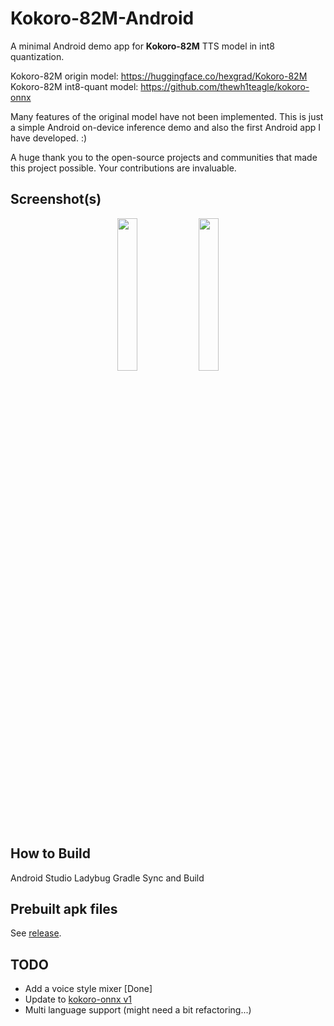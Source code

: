 # Kokoro-82M-Android
A minimal Android demo app for **Kokoro-82M** TTS model in int8 quantization.

Kokoro-82M origin model: https://huggingface.co/hexgrad/Kokoro-82M<br>
Kokoro-82M int8-quant model: https://github.com/thewh1teagle/kokoro-onnx

Many features of the original model have not been implemented. This is just a simple Android on-device inference demo and also the first Android app I have developed. :)

A huge thank you to the open-source projects and communities that made this project possible. Your contributions are invaluable.

## Screenshot(s)
<p align="center">
  <img src="https://github.com/user-attachments/assets/e44217f7-92b3-4f28-9d87-7a1797c80819" width="25%" />
  <img src="https://github.com/user-attachments/assets/81736bf6-cc51-4aae-aeb2-daae648fb7f9" width="25%" />
</p>


## How to Build
Android Studio Ladybug
Gradle Sync and Build

## Prebuilt apk files
See [release](https://github.com/puff-dayo/Kokoro-82M-Android/releases/).

## TODO

- Add a voice style mixer [Done]
- Update to [kokoro-onnx v1](https://github.com/thewh1teagle/kokoro-onnx/releases/tag/model-files-v1.0)
- Multi language support (might need a bit refactoring...)
